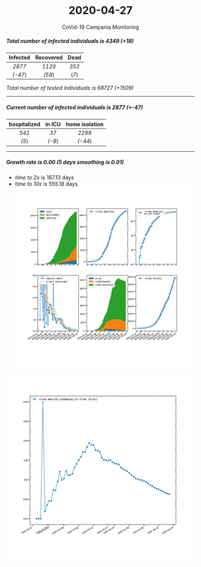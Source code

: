 <div align='center'>

# 2020-04-27
CoVid-19 Campania Monitoring
</div>

##### Total number of infected individuals is 4349 (+18)
Infected | Recovered | Dead
:---: | :---: | :---:
*2877* | *1120* | *352*
*(-47*) | *(58*) | (*7*)

*Total number of tested individuals is 68727 (+1509)*
***
##### Current number of infected individuals is 2877 (+-47)
hospitalized | in ICU | home isolation
:---: | :---: | :---:
*541* |*37* |*2299*
*(5*) |*(-8*) |*(-44*)
***
##### Growth rate is 0.00 (5 days smoothing is 0.01)
- *time to 2x* is 167.13 days
- *time to 10x* is 555.18 days
![stats][stats]

![infected_normalized][infected_normalized]

[stats]: stats_Campania.png
[infected_normalized]: infected_normalized_Campania.png
